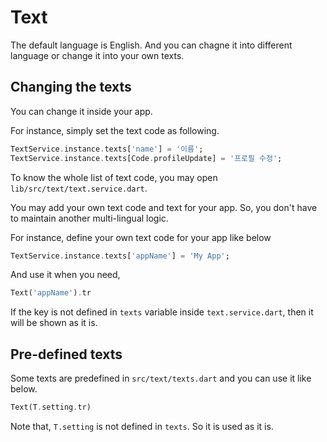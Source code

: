 # Text

The default language is English. And you can chagne it into different language or change it into your own texts.


## Changing the texts

You can change it inside your app.

For instance, simply set the text code as following.

```dart
TextService.instance.texts['name'] = '이름';
TextService.instance.texts[Code.profileUpdate] = '프로필 수정';
```


To know the whole list of text code, you may open `lib/src/text/text.service.dart`.



You may add your own text code and text for your app. So, you don't have to maintain another multi-lingual logic.

For instance, define your own text code for your app like below

```dart
TextService.instance.texts['appName'] = 'My App';
```

And use it when you need,

```dart
Text('appName').tr
```

If the key is not defined in `texts` variable inside `text.service.dart`, then it will be shown as it is.

## Pre-defined texts


Some texts are predefined in `src/text/texts.dart` and you can use it like below.

```dart
Text(T.setting.tr)
```

Note that, `T.setting` is not defined in `texts`. So it is used as it is.